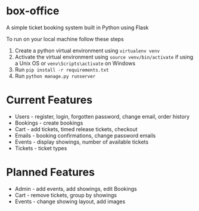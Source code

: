 # box-office
A simple ticket booking system built in Python using Flask

To run on your local machine follow these steps

1. Create a python virtual environment using `virtualenv venv`
2. Activate the virtual environment using `source venv/bin/activate` if
using a Unix OS or `venv\Scripts\activate` on Windows
3. Run `pip install -r requirements.txt`
4. Run `python manage.py runserver`

# Current Features

* Users - register, login, forgotten password, change email, order history
* Bookings - create bookings
* Cart - add tickets, timed release tickets, checkout
* Emails - booking confirmations, change password emails
* Events - display showings, number of available tickets
* Tickets - ticket types

# Planned Features

* Admin - add events, add showings, edit Bookings
* Cart - remove tickets, group by showings
* Events - change showing layout, add images
